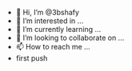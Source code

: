 - 👋 Hi, I’m @3bshafy
- 👀 I’m interested in ...
- 🌱 I’m currently learning ...
- 💞️ I’m looking to collaborate on ...
- 📫 How to reach me ...
- first push

<!---
3bshafy/3bshafy is a ✨ special ✨ repository because its `README.md` (this file) appears on your GitHub profile.
You can click the Preview link to take a look at your changes.
--->
